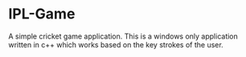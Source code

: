 # IPL-Game
A simple cricket game application.
This is a windows only application written in c++ which works based on the key strokes of the user. 
